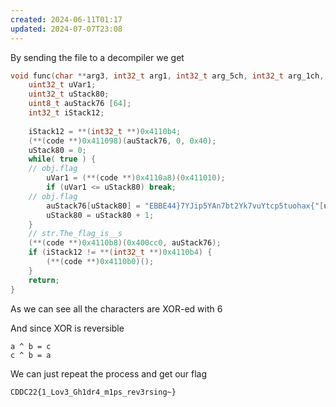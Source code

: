 ```yaml
---
created: 2024-06-11T01:17
updated: 2024-07-07T23:08
---
```


By sending the file to a decompiler we get

```cpp
void func(char **arg3, int32_t arg1, int32_t arg_5ch, int32_t arg_1ch, int32_t arg_10h, int32_t arg_18h, int32_t arg_60h) {
    uint32_t uVar1;
    uint32_t uStack80;
    uint8_t auStack76 [64];
    int32_t iStack12;
    
    iStack12 = **(int32_t **)0x4110b4;
    (**(code **)0x411098)(auStack76, 0, 0x40);
    uStack80 = 0;
    while( true ) {
    // obj.flag
        uVar1 = (**(code **)0x4110a8)(0x411010);
        if (uVar1 <= uStack80) break;
    // obj.flag
        auStack76[uStack80] = "EBBE44}7YJip5YAn7bt2Yk7vuYtcp5tuohax{"[uStack80] ^ 6;
        uStack80 = uStack80 + 1;
    }
    // str.The_flag_is__s
    (**(code **)0x4110b8)(0x400cc0, auStack76);
    if (iStack12 != **(int32_t **)0x4110b4) {
        (**(code **)0x4110b0)();
    }
    return;
}
```

As we can see all the characters are XOR-ed with 6

And since XOR is reversible

```text
a ^ b = c
c ^ b = a
```

We can just repeat the process and get our flag

```flag
CDDC22{1_Lov3_Gh1dr4_m1ps_rev3rsing~}
```
